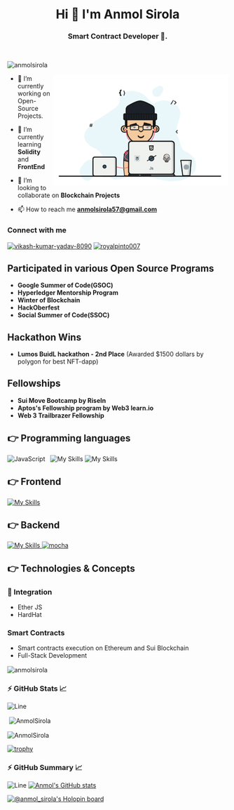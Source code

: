 <h1 align="center">Hi 👋 I'm Anmol Sirola</h1>
<!-- <br> -->
<h3 align="center"> Smart Contract Developer 💙.</h3>
<br>
<p align="left"> <img src="https://komarev.com/ghpvc/?username=anmolsirola&label=Profile%20views&color=0e75b6&style=flat" alt="anmolsirola" /> </p>

<img align = "right" width =400 alt = "coding image " src = "https://raw.githubusercontent.com/kvssankar/kvssankar/main/programmer.gif">

<!-- <h3 align="center">Blockchain/Front-End Developer .</h3> -->

- 🌱 I’m currently working on Open-Source Projects.

- 🌱 I’m currently learning **Solidity** and **FrontEnd**

- 👯 I’m looking to collaborate on **Blockchain Projects**

- 📫 How to reach me **anmolsirola57@gmail.com**

<h3 align="left">Connect with me </h3>
<a href="https://www.linkedin.com/in/anmol-sirola-2b5274224/" target="blank" ><img align="center" src="https://raw.githubusercontent.com/rahuldkjain/github-profile-readme-generator/master/src/images/icons/Social/linked-in-alt.svg" alt="vikash-kumar-yadav-8090" height="30" width="40" /></a>
<a href="https://twitter.com/AnmolSirola" target="blank"><img align="center" src="https://raw.githubusercontent.com/rahuldkjain/github-profile-readme-generator/master/src/images/icons/Social/twitter.svg" alt="royalpinto007" height="30" width="40" /></a>
<p align="left">
</p>

## Participated in various Open Source Programs 

- **Google Summer of Code(GSOC)**
- **Hyperledger Mentorship Program**
- **Winter of Blockchain**
- **HackOberfest**
- **Social Summer of Code(SSOC)**


## Hackathon Wins
- **Lumos BuidL hackathon - 2nd Place** (Awarded $1500 dollars by polygon for best NFT-dapp)

## Fellowships
- **Sui Move Bootcamp by RiseIn**
- **Aptos's Fellowship program by Web3 learn.io**
- **Web 3 Trailbrazer Fellowship**


## 👉 Programming languages

![JavaScript](https://img.shields.io/badge/javascript-%23323330.svg?style=for-the-badge&logo=javascript&logoColor=%23F7DF1E) &nbsp; 
![My Skills](https://skillicons.dev/icons?i=solidity)
![My Skills](https://skillicons.dev/icons?i=java)

## 👉 Frontend
[![My Skills](https://skillicons.dev/icons?i=html,css,tailwind,bootstrap,react,redux)](https://skillicons.dev)

## 👉 Backend
[![My Skills](https://skillicons.dev/icons?i=nodejs,express,solidity)](https://skillicons.dev)<a href="https://mochajs.org" target="_blank" rel="noreferrer"> <img src="https://www.vectorlogo.zone/logos/mochajs/mochajs-icon.svg" alt="mocha" width="40" height="40"/> </a>


 ## 👉 Technologies & Concepts

<h3> 🚀 Integration </h3>
<ul>
  <li>Ether JS</li>
  <li> HardHat </li>
</ul>

<h3> Smart Contracts </h3>
<ul>
  <li>Smart contracts execution on Ethereum and Sui Blockchain </li>
  <li>Full-Stack Development</li>
</ul>


<p><img align="center" src="https://github-readme-stats.vercel.app/api/top-langs?username=anmolsirola&show_icons=true&locale=en&layout=compact" alt="anmolsirola" /></p>

### :zap: GitHub Stats 📈
![Line](https://user-images.githubusercontent.com/85225156/171937799-8fc9e255-9889-4642-9c92-6df85fb86e82.gif)


<p>&nbsp;<img align="center" src="https://github-readme-stats.vercel.app/api?username=AnmolSirola&show_icons=true&locale=en" alt="AnmolSirola" /></p>

<p><img align="center" src="https://github-readme-streak-stats.herokuapp.com/?user=AnmolSirola&" alt="AnmolSirola" /></p>



[![trophy](https://github-profile-trophy.vercel.app/?username=ryo-ma&theme=onedark)](https://github.com/ryo-ma/github-profile-trophy)

### :zap: GitHub Summary 📈
![Line](https://user-images.githubusercontent.com/85225156/171937799-8fc9e255-9889-4642-9c92-6df85fb86e82.gif)
[![Anmol's GitHub stats](https://stats.quine.sh/Anmol/github?simple=true)](https://quine.sh/profile/Anmol)

[![@anmol_sirola's Holopin board](https://holopin.me/anmol_sirola)](https://holopin.io/@anmol_sirola)
